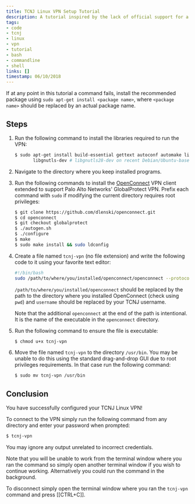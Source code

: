```yaml
---
title: TCNJ Linux VPN Setup Tutorial
description: A tutorial inspired by the lack of official support for a TCNJ Linux VPN.
tags:
- code
- tcnj
- linux
- vpn
- tutorial
- bash
- commandline
- shell
links: []
timestamp: 06/10/2018
---
```

If at any point in this tutorial a command fails, install the recommended package using `sudo apt-get install <package name>`, where `<package name>` should be replaced by an actual package name.

## Steps

1. Run the following command to install the libraries required to run the VPN:
   ```sh
   $ sudo apt-get install build-essential gettext autoconf automake libproxy-dev libxml2-dev libtool vpnc-scripts pkg-config \
          libgnutls-dev # libgnutls28-dev on recent Debian/Ubuntu-based distros
   ```

2. Navigate to the directory where you keep installed programs.

3. Run the following commands to install the [OpenConnect](https://github.com/dlenski/openconnect) VPN client extended to support Palo Alto Networks' GlobalProtect VPN. Prefix each command with `sudo` if modifying the current directory requires root privileges:
   ```sh
   $ git clone https://github.com/dlenski/openconnect.git
   $ cd openconnect
   $ git checkout globalprotect
   $ ./autogen.sh
   $ ./configure
   $ make
   $ sudo make install && sudo ldconfig
   ```

4. Create a file named `tcnj-vpn` (no file extension) and write the following code to it using your favorite text editor:
   ```bash
   #!/bin/bash
   sudo /path/to/where/you/installed/openconnect/openconnect --protocol=gp vpn-gw-ft.tcnj.edu --quiet --user=username
   ```
   `/path/to/where/you/installed/openconnect` should be replaced by the path to the directory where you installed OpenConnect (check using `pwd`) and `username` should be replaced by your TCNJ username.
   
   Note that the additional `openconnect` at the end of the path is intentional. It is the name of the executable in the `openconnect` directory.

5. Run the following command to ensure the file is executable:
   ```sh
   $ chmod u+x tcnj-vpn
   ```

6. Move the file named `tcnj-vpn` to the directory `/usr/bin`. You may be unable to do this using the standard drag-and-drop GUI due to root privileges requirements. In that case run the following command:
   ```sh
   $ sudo mv tcnj-vpn /usr/bin
   ```

## Conclusion

You have successfully configured your TCNJ Linux VPN!

To connect to the VPN simply run the following command from any directory and enter your password when prompted:

```sh
$ tcnj-vpn
```

You may ignore any output unrelated to incorrect credentials.

Note that you will be unable to work from the terminal window where you ran the command so simply open another terminal window if you wish to continue working. Alternatively you could run the command in the background.

To disconnect simply open the terminal window where you ran the `tcnj-vpn` command and press [[CTRL+C]].
